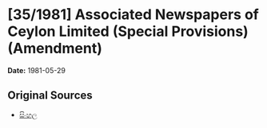 # [35/1981] Associated Newspapers of Ceylon Limited (Special Provisions) (Amendment)

**Date:** 1981-05-29

## Original Sources

- [සිංහල](https://documents.gov.lk/view/acts/1981/5/35-1981_S.pdf)
